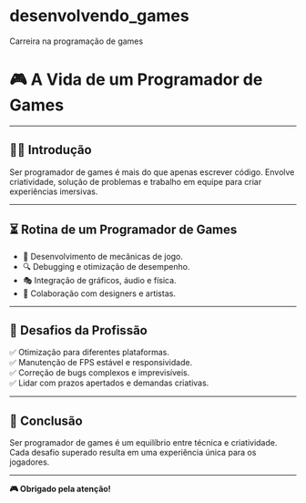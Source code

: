 # desenvolvendo_games
Carreira na programação de games
# **🎮 A Vida de um Programador de Games**

---

## **👨‍💻 Introdução**
Ser programador de games é mais do que apenas escrever código. Envolve criatividade, solução de problemas e trabalho em equipe para criar experiências imersivas.

---

## **⏳ Rotina de um Programador de Games**
- 🎨 Desenvolvimento de mecânicas de jogo.
- 🔍 Debugging e otimização de desempenho.
- 🎭 Integração de gráficos, áudio e física.
- 🤝 Colaboração com designers e artistas.

---

## **🎯 Desafios da Profissão**
✅ Otimização para diferentes plataformas.  
✅ Manutenção de FPS estável e responsividade.  
✅ Correção de bugs complexos e imprevisíveis.  
✅ Lidar com prazos apertados e demandas criativas.

---

## **🚀 Conclusão**
Ser programador de games é um equilíbrio entre técnica e criatividade. Cada desafio superado resulta em uma experiência única para os jogadores.

---

**🎮 Obrigado pela atenção!**
